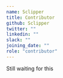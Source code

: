 ```yaml
---
name: Sclipper
title: Contributor
github: Sclipper
twitter: ""
linkedin: ""
slack: ""
joining_date: ""
role: "contributor"
---
```


Still waiting for this
